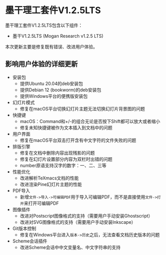 # 墨干理工套件V1.2.5LTS
墨干理工套件V1.2.5LTS包含以下组件：
+ 墨干V1.2.5LTS (Mogan Research v1.2.5 LTS)

本次更新主要是修复既有错误、改进用户体验。

## 影响用户体验的详细更新
+ 安装包
  + 提供Ubuntu 20.04的deb安装包
  + 提供Debian 12 (bookworm)的deb安装包
  + 提供Windows平台的便携版安装包
+ 幻灯片模式
  + 修复在macOS平台切换幻灯片主题无法切换幻灯片背景图的问题
+ 快捷键
  + macOS：Command和+/-的组合无论是否按下Shift都可以放大或者缩小
  + 修复未知快捷键被作为文本插入到文档中的问题
+ 用户界面
  + 修复在macOS平台双击打开含有中文字符的文件失败的问题
+ 排版引擎
  + 修复在文档中删除内容出现残影的问题
  + 修复在幻灯片设置部分内容为双栏时出错的问题
  + number原语支持汉字的数字：一、二、三等
+ 性能优化
  + 改进解析TeXmacs文档的性能
  + 改进渲染Pine幻灯片主题的性能
+ PDF导入
  + 新增`文件->导入->可编辑PDF`用于导入可编辑PDF，而不是直接使用`文件->打开`来打开可编辑PDF
+ 图像插件
  + 改进对Postscript图像格式的支持（需要用户手动安装Ghostscript）
  + 改进对SVG图像格式的支持（需要用户手动安装Inkscape）
+ Git版本控制
  + 修复在Windows平台进入`版本->历史`之后，无法查看文档历史版本的问题
+ Scheme会话插件
  + 改进Scheme会话中中文变量名、中文字符串的支持
